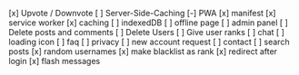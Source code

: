 [x] Upvote / Downvote
[ ] Server-Side-Caching
[-] PWA
    [x] manifest
    [x] service worker
    [x] caching
    [ ] indexedDB
    [ ] offline page
[ ] admin panel
    [ ] Delete posts and comments
    [ ] Delete Users
    [ ] Give user ranks
[ ] chat
[ ] loading icon
[ ] faq
    [ ] privacy
    [ ] new account request
    [ ] contact
[ ] search posts
[x] random usernames
[x] make blacklist as rank
[x] redirect after login
[x] flash messages